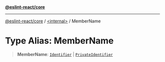 [**@eslint-react/core**](../../README.md)

***

[@eslint-react/core](../../README.md) / [\<internal\>](../README.md) / MemberName

# Type Alias: MemberName

> **MemberName**: [`Identifier`](../interfaces/Identifier.md) \| [`PrivateIdentifier`](../interfaces/PrivateIdentifier.md)
